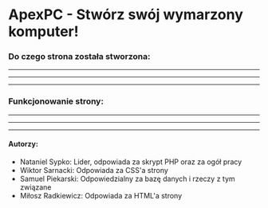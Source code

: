 # ApexPC - Stwórz swój wymarzony komputer!

### Do czego strona została stworzona:
-----------------------------------------
-----------------------------------------
-----------------------------------------

### Funkcjonowanie strony:
-----------------------------------------
-----------------------------------------
-----------------------------------------


#### Autorzy:
- Nataniel Sypko: Lider, odpowiada za skrypt PHP oraz za ogół pracy
- Wiktor Sarnacki: Odpowiada za CSS'a strony
- Samuel Piekarski: Odpowiedzialny za bazę danych i rzeczy z tym związane
- Miłosz Radkiewicz: Odpowiada za HTML'a strony
